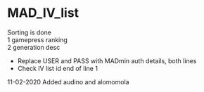# MAD_IV_list

Sorting is done  
1 gamepress ranking  
2 generation desc  
 

- Replace USER and PASS with MADmin auth details, both lines  
- Check IV list id end of line 1

11-02-2020 Added audino and alomomola  
